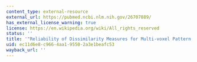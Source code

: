 ```yaml
---
content_type: external-resource
external_url: https://pubmed.ncbi.nlm.nih.gov/26707889/
has_external_license_warning: true
license: https://en.wikipedia.org/wiki/All_rights_reserved
status: ''
title: '"Reliability of Dissimilarity Measures for Multi-voxel Pattern Analysis."'
uid: ec11d6e8-c966-4aa1-9550-2a3e1beafc53
wayback_url: ''
---
```

